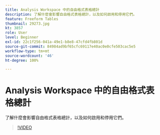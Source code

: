 ```yaml
---
title: Analysis Workspace 中的自由格式表格總計
description: 了解什麼會影響自由格式表格總計，以及如何啟用和停用它們。
feature: Freeform Tables
thumbnail: 29273.jpg
kt: 3857
role: User
level: Beginner
exl-id: 22c1f256-041a-49e1-b8e8-47cfd4fb801d
source-git-commit: 84984ad9bf65cfc69117e40ac0e0cfe503cac5e5
workflow-type: tm+mt
source-wordcount: '46'
ht-degree: 100%

---
```


# Analysis Workspace 中的自由格式表格總計

了解什麼會影響自由格式表格總計，以及如何啟用和停用它們。

>[!VIDEO](https://video.tv.adobe.com/v/29273/?quality=12&learn=on)
